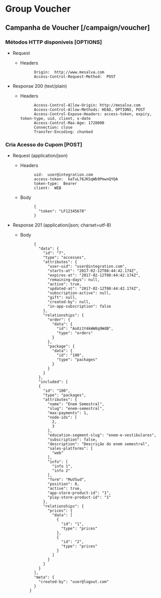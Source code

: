 # Group Voucher

## Campanha de Voucher [/campaign/voucher]
### Métodos HTTP disponíveis [OPTIONS]

+ Request

    + Headers

                Origin:  http://www.mesalva.com
                Access-Control-Request-Method:  POST

+ Response 200 (text/plain)

    + Headers

                Access-Control-Allow-Origin: http://mesalva.com
                Access-Control-Allow-Methods: HEAD, OPTIONS, POST
                Access-Control-Expose-Headers: access-token, expiry, token-type, uid, client, x-date
                Access-Control-Max-Age: 1728000
                Connection: close
                Transfer-Encoding: chunked


### Cria Acesso do Cupom [POST]

+ Request (application/json)
    + Headers

                uid:  user@integration.com
                access-token:  kaTuL76JKSqWb9PmwnQYQA
                token-type:  Bearer
                client:  WEB

    + Body

                {
                  "token": "LF12345678"
                }

+ Response 201 (application/json; charset=utf-8)
    + Body

                {
                  "data": {
                    "id": "7",
                    "type": "accesses",
                    "attributes": {
                      "user-uid": "user@integration.com",
                      "starts-at": "2017-02-12T08:44:42.174Z",
                      "expires-at": "2017-02-12T08:44:42.174Z",
                      "remaining-days": null,
                      "active": true,
                      "updated-at": "2017-02-12T08:44:42.174Z",
                      "subscription-active": null,
                      "gift": null,
                      "created-by": null,
                      "in-app-subscription": false
                    },
                    "relationships": {
                      "order": {
                        "data": {
                          "id": "AoXz1Y4kWW8q9WdB",
                          "type": "orders"
                        }
                      },
                      "package": {
                        "data": {
                          "id": "100",
                          "type": "packages"
                        }
                      }
                    }
                  },
                  "included": [
                  {
                    "id": "100",
                    "type": "packages",
                    "attributes": {
                      "name": "Enem Semestral",
                      "slug": "enem-semestral",
                      "max-payments": 1,
                      "node-ids": [
                        2,
                        3
                      ],
                      "education-segment-slug": "enem-e-vestibulares",
                      "subscription": false,
                      "description": "Descrição do enem semestral",
                      "sales-platforms": [
                        "web"
                      ],
                      "info": [
                        "info 1",
                        "info 2"
                      ],
                      "form": "MuV5ud",
                      "position": 0,
                      "active": true,
                      "app-store-product-id": "1",
                      "play-store-product-id": "1"
                    },
                    "relationships": {
                      "prices": {
                        "data": [
                          {
                            "id": "1",
                            "type": "prices"
                          },
                          {
                            "id": "2",
                            "type": "prices"
                          }
                        ]
                      }
                    }
                  }
                ],
                "meta": {
                  "created-by": "user@logout.com"
                }
              }
